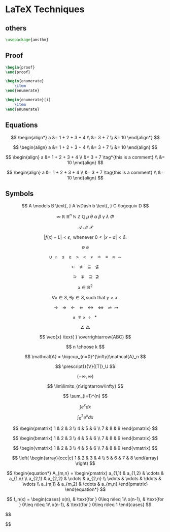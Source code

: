 # LaTeX Techniques

## others

```latex
\usepackage{amsthm}
```

## Proof

```latex
\begin{proof}
\end{proof}
```

```latex	
\begin{enumerate}
    \item 
\end{enumerate}

\begin{enumerate}[i]
    \item 
\end{enumerate}
```

## Equations

$$
\begin{align*}
    a &= 1 + 2 + 3 + 4 \\
      &= 3 + 7 \\
      &= 10
\end{align*}
$$


$$
\begin{align}
    a &= 1 + 2 + 3 + 4 \\
        &= 3 + 7 \\
        &= 10
\end{align}
$$


$$
\begin{align}
    a &= 1 + 2 + 3 + 4 \\
        &= 3 + 7 \tag*{this is a comment} \\
        &= 10
\end{align}
$$


$$
\begin{align}
    a &= 1 + 2 + 3 + 4 \\
        &= 3 + 7 \tag{this is a comment} \\
        &= 10
\end{align}
$$

## Symbols

$$
A \models B \text{, } A \vDash b \text{, } C \logequiv D
$$



$$
\infty \text{ } \mathbb R \text{ } \mathbb R^n \text{ } \mathbb N \text{ } \mathbb Z \text{ } \mathbb Q \text{ } \mu \text{ } \theta \text{ } \alpha \text{ } \beta \text{ } \gamma \text{ } \lambda \text{ } \Phi
$$

$$
\mathcal{A} \text{ } \mathcal{M} \text{ } \mathcal{P}
$$


$$
|f(x) - L| < \epsilon, \text{ whenever } 0 < |x-a| < \delta.
$$



$$
\emptyset \text{ } \varnothing
$$



$$
\cup \text{ } \cap \text{ } \leq \text{ } \geq \text{ } > \text{ } < \text{ } \neq \text{ } \doteq \text{ } \equiv \text{ } \approx \text{ } \sim
$$


$$
\subset \text{ } \not\subset \text{ } \subseteq \text{ } \nsubseteq \text{ }
$$


$$
\supset \text{ } \not\supset \text{ } \supseteq \text{ } \nsupseteq
$$


$$
x \in \mathbb R^2
$$



$$
\forall x \in S, \exists y \in S, \text{such that } y > x.
$$



$$
\rightarrow \text{ } \Rightarrow \text{ } \leftarrow \text{ } \Leftarrow \text{ } \leftrightarrow \text{ } \Leftrightarrow \text{ } \rightleftharpoons \text{ } \mapsto
$$



$$
\pm \text{ } \mp \times \text{ } \div \text{ } \ast \text{ }
$$

$$
\angle \text{ } \triangle
$$


$$
\vec{x} \text{ } \overrightarrow{ABC}
$$

$$
n \choose k
$$

$$
\mathcal{A} = \bigcup_{n=0}^{\infty}\mathcal{A}_n
$$



$$
\prescript{}{V}{[T]}_U
$$

$$
(-\infty, \infty)
$$



$$
\lim\limits_{n\rightarrow\infty}
$$



$$
\sum_{i=1}^{n}
$$



$$
\int e^x dx
$$



$$
\int_0^2e^x dx
$$



$$
\begin{pmatrix} 1 & 2 & 3 \\ 4 & 5 & 6 \\ 7 & 8 & 9 \end{pmatrix}
$$



$$
\begin{bmatrix} 1 & 2 & 3 \\ 4 & 5 & 6 \\ 7 & 8 & 9 \end{bmatrix}
$$



$$
\begin{vmatrix} 1 & 2 & 3 \\ 4 & 5 & 6 \\ 7 & 8 & 9 \end{vmatrix}
$$



$$
\left( \begin{array}{ccc|c} 1 & 2 & 3 & 4 \\ 5 & 6 & 7 & 8 \end{array} \right)
$$


$$
\begin{equation*}
    A_{m,n} = 
    \begin{pmatrix}
    a_{1,1} & a_{1,2} & \cdots & a_{1,n} \\
    a_{2,1} & a_{2,2} & \cdots & a_{2,n} \\
    \vdots  & \vdots  & \ddots & \vdots  \\
    a_{m,1} & a_{m,2} & \cdots & a_{m,n} 
    \end{pmatrix}
\end{equation*}
$$


$$
f_n(x) = \begin{cases}
             x(n), & \text{for } 0\leq n\leq 1\\
             x(n-1), & \text{for } 0\leq n\leq 1\\
             x(n-1), & \text{for } 0\leq n\leq 1
         \end{cases}
$$

$$

$$



